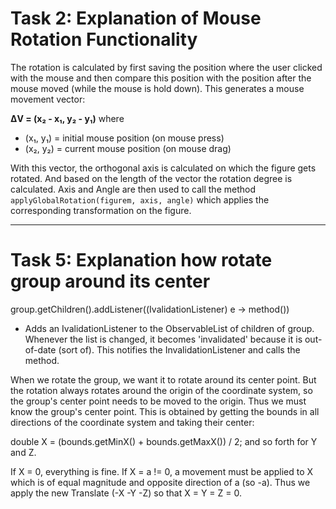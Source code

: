 # Task 2: Explanation of Mouse Rotation Functionality

The rotation is calculated by first saving the position where the user clicked with the mouse and then compare this
position with the position after the mouse moved (while the mouse is hold down). This generates a mouse movement vector:

**ΔV = (x₂ - x₁, y₂ - y₁)**
where
- (x₁, y₁) = initial mouse position (on mouse press)
- (x₂, y₂) = current mouse position (on mouse drag)

With this vector, the orthogonal axis is calculated on which the figure gets rotated. 
And based on the length of the vector the rotation degree is calculated.
Axis and Angle are then used to call the method `applyGlobalRotation(figurem, axis, angle)` which applies the corresponding
transformation on the figure.

---

# Task 5: Explanation how rotate group around its center

group.getChildren().addListener((IvalidationListener) e -> method())

- Adds an IvalidationListener to the ObservableList of children of group. Whenever the list is changed, it becomes 'invalidated' because it is out-of-date (sort of). This notifies the InvalidationListener and calls the method.

When we rotate the group, we want it to rotate around its center point. But the rotation always rotates around the origin of the coordinate system, so the group's center point needs to be moved to the origin. Thus we must know the group's center point. This is obtained by getting the bounds in all directions of the coordinate system and taking their center:

double X = (bounds.getMinX() + bounds.getMaxX()) / 2; and so forth for Y and Z.

If X = 0, everything is fine. If X = a != 0, a movement must be applied to X which is of equal magnitude and opposite direction of a (so -a). Thus we apply the new Translate (-X -Y -Z) so that X = Y = Z = 0.
